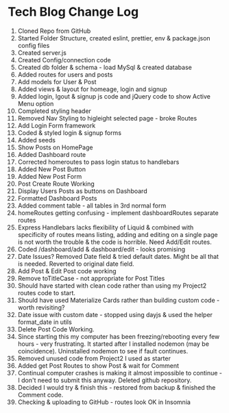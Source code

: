 # Tech Blog Change Log

1. Cloned Repo from GitHub
2. Started Folder Structure, created eslint, prettier, env & package.json config files
3. Created server.js
4. Created Config/connection code
5. Created db folder & schema - load MySql & created database
6. Added routes for users and posts
7. Add models for User & Post
8. Added views & layout for homeage, login and signup
9. Added login, lgout & signup js code and jQuery code to show Active Menu option
10. Completed styling header
11. Removed Nav Styling to higleight selected page - broke Routes
12. Add Login Form framework
13. Coded & styled login & signup forms
14. Added seeds
15. Show Posts on HomePage
16. Added Dashboard route
17. Corrected homeroutes to pass login status to handlebars
18. Added New Post Button
19. Added New Post Form
20. Post Create Route Working 
21. Display Users Posts as buttons on Dashboard
22. Formatted Dashboard Posts
23. Added comment table - all tables in 3rd normal form
24. homeRoutes getting confusing - implement dashboardRoutes separate routes
25. Express Handlebars lacks flexibility of Liquid & combined with specificity of routes means listing, adding and editing on a single page is not worth the trouble & the code is horrible. Need Add/Edit routes.
26. Coded /dashboard/add & dashboard/edit - looks promising
27. Date Issues? Removed Date field & tried default dates. Might be all that is needed. Reverted to original date field. 
27. Add Post & Edit Post code working
28. Remove toTitleCase - not appropriate for Post Titles
29. Should have started with clean code rather than using my Project2 routes code to start.
30. Should have used Materialize Cards rather than building custom code - worth revisiting?
31. Date issue with custom date - stopped using dayjs & used the helper format_date in utils
32. Delete Post Code Working.
33. Since starting this my computer has been freezing/rebooting every few hours - very frustrating. It started after I installed nodemon (may be coincidence). Uninstalled nodemon to see if fault continues.
34. Removed unused code from Project2 I used as starter 
35. Added get Post Routes to show Post & wait for Comment
36. Continual computer crashes is making it almost impossible to continue - I don't need to submit this anyway. Deleted github repository.
37. Decided I would try & finish this - restored from backup & finished the Comment code.
38. Checking & uploading to GitHub - routes look OK in Insomnia
